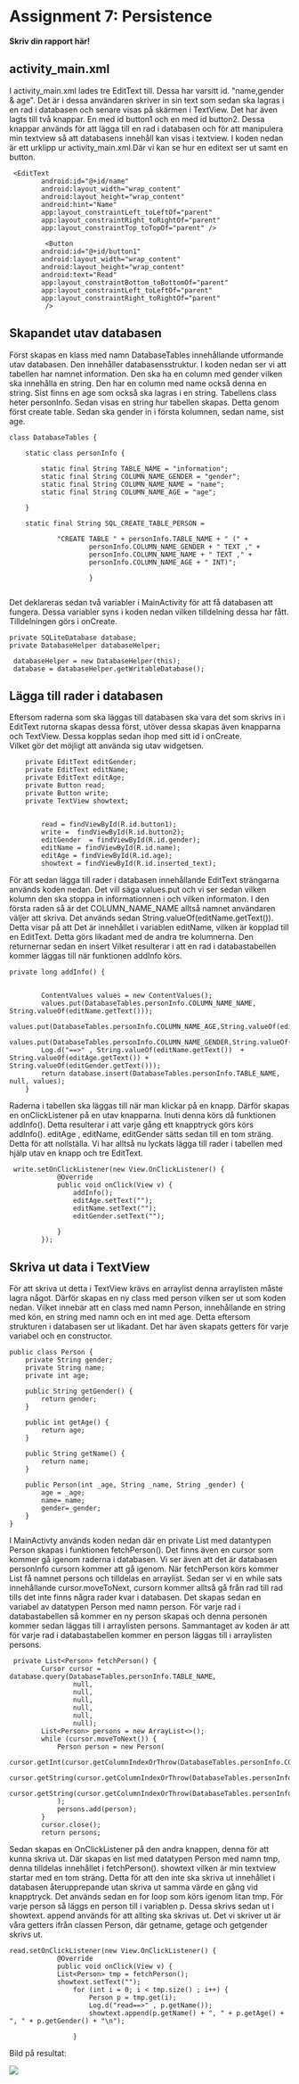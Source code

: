 
# Assignment 7: Persistence

**Skriv din rapport här!**



## activity_main.xml

I activity_main.xml lades tre EditText till. Dessa har varsitt id. "name,gender & age". Det är i dessa användaren skriver in sin text som sedan ska lagras i en rad i
databasen och senare visas på skärmen i TextView. Det har även lagts till två knappar. En med id button1 och en med id button2. Dessa knappar används för att lägga till en
rad i databasen och för att manipulera min textview så att databasens innehåll kan visas i textview. I koden nedan är ett urklipp ur activity_main.xml.Där vi kan se hur
en editext ser ut samt en button.



```
 <EditText
        android:id="@+id/name"
        android:layout_width="wrap_content"
        android:layout_height="wrap_content"
        android:hint="Name"
        app:layout_constraintLeft_toLeftOf="parent"
        app:layout_constraintRight_toRightOf="parent"
        app:layout_constraintTop_toTopOf="parent" />
        
         <Button
        android:id="@+id/button1"
        android:layout_width="wrap_content"
        android:layout_height="wrap_content"
        android:text="Read"
        app:layout_constraintBottom_toBottomOf="parent"
        app:layout_constraintLeft_toLeftOf="parent"
        app:layout_constraintRight_toRightOf="parent"
         />
```
## Skapandet utav databasen

Först skapas en klass med namn DatabaseTables innehållande utformande utav databasen. Den innehåller databasensstruktur.
I koden nedan ser vi att tabellen har namnet information. Den ska ha en column med gender vilken ska innehålla
en string. Den har en column med name också denna en string. Sist finns en age som också ska lagras i en string.
Tabellens class heter personInfo. Sedan visas en string hur tabellen skapas. Detta genom först create table.
Sedan ska gender in i första kolumnen, sedan name, sist age.

```
class DatabaseTables {

    static class personInfo {

        static final String TABLE_NAME = "information";
        static final String COLUMN_NAME_GENDER = "gender";
        static final String COLUMN_NAME_NAME = "name";
        static final String COLUMN_NAME_AGE = "age";

    }

    static final String SQL_CREATE_TABLE_PERSON =
            
            "CREATE TABLE " + personInfo.TABLE_NAME + " (" +
                    personInfo.COLUMN_NAME_GENDER + " TEXT ," +
                    personInfo.COLUMN_NAME_NAME + " TEXT ," +
                    personInfo.COLUMN_NAME_AGE + " INT)";
                    
                    }
                    
```
Det deklareras sedan två variabler i MainActivity för att få databasen att fungera. Dessa variabler syns i koden nedan vilken tilldelning dessa har fått. Tilldelningen görs i onCreate.

```
private SQLiteDatabase database;
private DatabaseHelper databaseHelper;

 databaseHelper = new DatabaseHelper(this);
 database = databaseHelper.getWritableDatabase();

```

## Lägga till rader i databasen

Eftersom raderna som ska läggas till databasen ska vara det som skrivs in i EditText rutorna skapas dessa först, utöver dessa skapas även knapparna och TextView. Dessa kopplas sedan ihop med sitt id i onCreate.  
Vilket gör det möjligt att använda sig utav widgetsen.

```
    private EditText editGender;
    private EditText editName;
    private EditText editAge;
    private Button read;
    private Button write;
    private TextView showtext;
    
    
        read = findViewById(R.id.button1);
        write =  findViewById(R.id.button2);
        editGender  = findViewById(R.id.gender);
        editName = findViewById(R.id.name);
        editAge = findViewById(R.id.age);
        showtext = findViewById(R.id.inserted_text);

```
För att sedan lägga till rader i databasen innehållande EditText strängarna används koden nedan. Det vill säga values.put och vi ser sedan vilken kolumn den ska stoppa in informationnen i
och vilken informaton. I den första raden så är det COLUMN_NAME_NAME alltså namnet användaren väljer att skriva. Det används sedan String.valueOf(editName.getText()). Detta visar på att
Det är innehållet i variablen editName, vilken är kopplad till en EditText. Detta görs likadant med de andra tre kolumnerna. Den returnernar sedan en insert Vilket resulterar i att en rad i databastabellen kommer läggas till
när funktionen addInfo körs.

```
private long addInfo() {


        ContentValues values = new ContentValues();
        values.put(DatabaseTables.personInfo.COLUMN_NAME_NAME, String.valueOf(editName.getText()));
        values.put(DatabaseTables.personInfo.COLUMN_NAME_AGE,String.valueOf(editAge.getText()));
        values.put(DatabaseTables.personInfo.COLUMN_NAME_GENDER,String.valueOf(editGender.getText()));
        Log.d("==>" , String.valueOf(editName.getText())  +  String.valueOf(editAge.getText()) + String.valueOf(editGender.getText()));
        return database.insert(DatabaseTables.personInfo.TABLE_NAME, null, values);
    }

```

Raderna i tabellen ska läggas till när man klickar på en knapp. Därför skapas en onClickListener på en utav knapparna. Inuti denna körs då funktionen addInfo(). Detta resulterar
i att varje gång ett knapptryck görs körs addInfo(). editAge , editName, editGender sätts sedan till en tom sträng. Detta för att nollställa. Vi har alltså nu lyckats lägga till
rader i tabellen med hjälp utav en knapp och tre EditText.


```
 write.setOnClickListener(new View.OnClickListener() {
            @Override
            public void onClick(View v) {
                addInfo();
                editAge.setText("");
                editName.setText("");
                editGender.setText("");

            }
        });

```

## Skriva ut data i TextView

För att skriva ut detta i TextView krävs en arraylist denna arraylisten måste lagra något. Därför skapas en ny class med person vilken ser ut som koden nedan. Vilket innebär att
en class med namn Person, innehållande en string med kön, en string med namn och en int med age. Detta eftersom strukturen i databasen ser ut likadant. Det har även skapats getters för varje
variabel och en constructor.


```
public class Person {
    private String gender;
    private String name;
    private int age;

    public String getGender() {
        return gender;
    }

    public int getAge() {
        return age;
    }

    public String getName() {
        return name;
    }

    public Person(int _age, String _name, String _gender) {
        age = _age;
        name=_name;
        gender=_gender;
    }
}

```
I MainActivty används koden nedan där en private List med datantypen Person skapas i funktionen fetchPerson(). Det finns även en cursor som kommer gå igenom raderna i databasen.
Vi ser även att det är databasen personInfo cursorn kommer att gå igenom. När fetchPerson körs kommer List<person> få namnet persons och tilldelas en arraylist.
Sedan ser vi en while sats innehållande cursor.moveToNext, cursorn kommer alltså gå från rad till rad tills det inte finns några rader kvar i databasen. Det skapas sedan en variabel
av datatypen Person med namn person. För varje rad i databastabellen så kommer en ny person skapas och denna personen kommer sedan läggas till i arraylisten persons. Sammantaget av koden
är att för varje rad i databastabellen kommer en person läggas till i arraylisten persons.



```
 private List<Person> fetchPerson() {
        Cursor cursor = database.query(DatabaseTables.personInfo.TABLE_NAME,
                null,
                null,
                null,
                null,
                null,
                null);
        List<Person> persons = new ArrayList<>();
        while (cursor.moveToNext()) {
            Person person = new Person(
                    cursor.getInt(cursor.getColumnIndexOrThrow(DatabaseTables.personInfo.COLUMN_NAME_AGE)),
                    cursor.getString(cursor.getColumnIndexOrThrow(DatabaseTables.personInfo.COLUMN_NAME_NAME)),
                    cursor.getString(cursor.getColumnIndexOrThrow(DatabaseTables.personInfo.COLUMN_NAME_GENDER))
            );
            persons.add(person);
        }
        cursor.close();
        return persons;

```
Sedan skapas en OnClickListener på den andra knappen, denna för att kunna skriva ut. Där skapas en list med datatypen Person med namn tmp, denna tilldelas innehållet i fetchPerson().
showtext vilken är min textview startar med en tom sträng. Detta för att den inte ska skriva ut innehållet i databasen återupprepande utan skriva ut samma värde en gång vid knapptryck.
Det används sedan en for loop som körs igenom litan tmp. För varje person så läggs en person till i variablen p. Dessa skrivs sedan ut i showtext. append används för att allting ska skrivas ut.
Det vi skriver ut är våra getters ifrån classen Person, där getname, getage och getgender skrivs ut.
```
read.setOnClickListener(new View.OnClickListener() {
            @Override
            public void onClick(View v) {
            List<Person> tmp = fetchPerson();
            showtext.setText("");
                for (int i = 0; i < tmp.size() ; i++) {
                    Person p = tmp.get(i);
                    Log.d("read==>" , p.getName());
                    showtext.append(p.getName() + ", " + p.getAge() + ", " + p.getGender() + "\n");

                }
```
Bild på resultat:

![](persistance.png)

